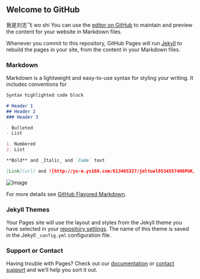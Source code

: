 ## Welcome to GitHub 
我是刘志飞 wo shi 
You can use the [editor on GitHub](https://github.com/zhifeiLiuHi/zhifeiLiuHi.github.io/edit/master/README.md) to maintain and preview the content for your website in Markdown files.

Whenever you commit to this repository, GitHub Pages will run [Jekyll](https://jekyllrb.com/) to rebuild the pages in your site, from the content in your Markdown files.

### Markdown

Markdown is a lightweight and easy-to-use syntax for styling your writing. It includes conventions for

```markdown
Syntax highlighted code block

# Header 1
## Header 2
### Header 3

- Bulleted
- List

1. Numbered
2. List

**Bold** and _Italic_ and `Code` text

[Link](url) and ![http://ys-e.ys168.com/613465327/jmltuel85345574H6PUK/%E5%85%AC%E4%BC%97%E5%8F%B7%E4%BA%8C%E7%BB%B4%E7%A0%81.jpg](src)
```

![Image](src)

For more details see [GitHub Flavored Markdown](https://guides.github.com/features/mastering-markdown/).

### Jekyll Themes

Your Pages site will use the layout and styles from the Jekyll theme you have selected in your [repository settings](https://github.com/zhifeiLiuHi/zhifeiLiuHi.github.io/settings). The name of this theme is saved in the Jekyll `_config.yml` configuration file.

### Support or Contact

Having trouble with Pages? Check out our [documentation](https://help.github.com/categories/github-pages-basics/) or [contact support](https://github.com/contact) and we’ll help you sort it out.
